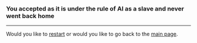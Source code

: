 ### You accepted as it is under the rule of AI as a slave and never went back home 
---
Would you like to [restart](../athome.md) or
 would you like to go back to the [main page](../README.md).  